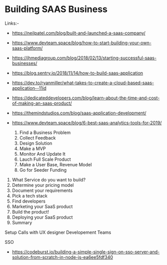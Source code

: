 # Building SAAS Business 

Links:-
- https://neilpatel.com/blog/built-and-launched-a-saas-company/
- https://www.devteam.space/blog/how-to-start-building-your-own-saas-platform/
- https://jhmediagroup.com/blog/2018/02/13/starting-successful-saas-businesses/
- https://blog.sentry.io/2018/11/14/how-to-build-saas-application
- https://dev.to/ryanmiller/what-takes-to-create-a-cloud-based-saas-application--11id
- https://dedicateddevelopers.com/blog/learn-about-the-time-and-cost-of-making-an-saas-product/
- https://themindstudios.com/blog/saas-application-development/
- https://www.devteam.space/blog/6-best-saas-analytics-tools-for-2019/


    1. Find a Business Problem
    1. Collect Feedback
    1. Design Solution
    1. Make a MVP
    1. Monitor And Update It
    1. Lauch Full Scale Product
    1. Make a User Base, Revenue Model
    1. Go for Seeder Funding




1. What Service do you want to build?
2. Determine your pricing model
3. Document your requirements
4. Pick a tech stack
5. Find developers
6. Marketing your SaaS product
7. Build the product!
8. Deploying your SaaS product
9. Summary

Setup Calls with
UX designer
Developement Teams

SSO
- https://codeburst.io/building-a-simple-single-sign-on-sso-server-and-solution-from-scratch-in-node-js-ea6ee5fdf340

